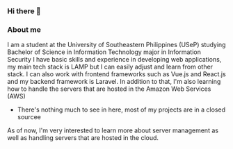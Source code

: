 ### Hi there 👋

### About me

I am a student at the University of Southeastern Philippines (USeP) studying Bachelor of Science in Information Technology major in Information Security
I have basic skills and experience in developing web applications, my main tech stack is LAMP but I can easily adjust and learn from other stack.
I can also work with frontend frameworks such as Vue.js and React.js and my backend framework is Laravel. In addition to that, I'm also learning how to handle the servers that are hosted in the Amazon Web Services (AWS)

- There's nothing much to see in here, most of my projects are in a closed sourcee

As of now, I'm very interested to learn more about server management as well as handling servers that are hosted in the cloud.


